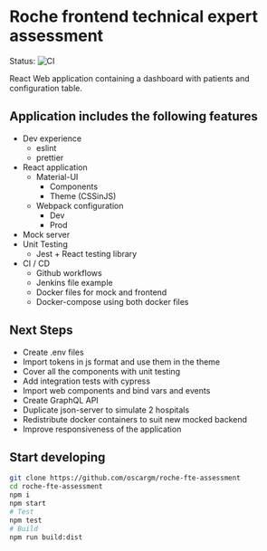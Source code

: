 # Roche frontend technical expert assessment

Status:
![CI](https://github.com/oscargm/roche-fte-assessment/workflows/CI/badge.svg)

React Web application containing a dashboard with patients and configuration table.

## Application includes the following features

- Dev experience
  - eslint
  - prettier
- React application
  - Material-UI
    - Components
    - Theme (CSSinJS)
  - Webpack configuration
    - Dev
    - Prod
- Mock server
- Unit Testing
  - Jest + React testing library
- CI / CD
  - Github workflows
  - Jenkins file example
  - Docker files for mock and frontend
  - Docker-compose using both docker files

## Next Steps

- Create .env files
- Import tokens in js format and use them in the theme
- Cover all the components with unit testing
- Add integration tests with cypress
- Import web components and bind vars and events
- Create GraphQL API
- Duplicate json-server to simulate 2 hospitals
- Redistribute docker containers to suit new mocked backend
- Improve responsiveness of the application

## Start developing

```bash
git clone https://github.com/oscargm/roche-fte-assessment
cd roche-fte-assessment
npm i
npm start
# Test
npm test
# Build
npm run build:dist
```
